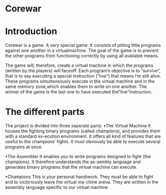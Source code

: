 # Corewar

# Introduction

Corewar is a game. A very special game.
It consists of pitting little programs against one another in a virtualmachine.
The goal of the game is to prevent the other programs from functioning correctly by using all available means.

The game will, therefore, create a virtual machine in which the programs (written by the players) will faceoff.
Each program’s objective is to “survive”, that is to say executing a special instruction ("live") that means I’m still alive.
These programs simultaneously execute in the virtual machine and in the same memory zone,which enables them to write on one another.
The winner of the game is the last one to have executed the"live"instruction.

# The different parts

The project is divided into three seperate parts:
  •The Virtual Machine
  It houses the fighting binary programs (called champions), and provides them with a standard ex-ecution environment.
  It offers all kind of features that are useful to the champions’ fights.
  It must obviously be able to execute several programs at once.
  
  •The Assembler
  It enables you to write programs designed to fight (the champions).
  It therefore understands the as-sembly language and generates binary programs that the virtual machine can execute.
  
  •Champions
  This is your personal handiwork. They must be able to fight and to victoriously leave the virtual ma-chine arena.
  They are written in the assembly language specific to our virtual machine
